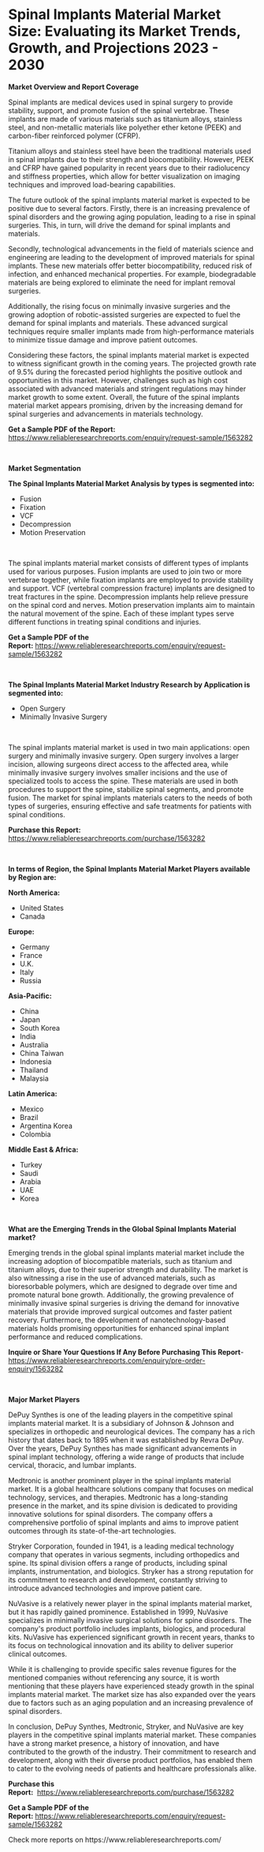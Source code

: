 <p><h1>Spinal Implants Material Market Size: Evaluating its Market Trends, Growth, and Projections 2023 - 2030</h1></p><p><strong>Market Overview and Report Coverage</strong></p>
<p><p>Spinal implants are medical devices used in spinal surgery to provide stability, support, and promote fusion of the spinal vertebrae. These implants are made of various materials such as titanium alloys, stainless steel, and non-metallic materials like polyether ether ketone (PEEK) and carbon-fiber reinforced polymer (CFRP).</p><p>Titanium alloys and stainless steel have been the traditional materials used in spinal implants due to their strength and biocompatibility. However, PEEK and CFRP have gained popularity in recent years due to their radiolucency and stiffness properties, which allow for better visualization on imaging techniques and improved load-bearing capabilities.</p><p>The future outlook of the spinal implants material market is expected to be positive due to several factors. Firstly, there is an increasing prevalence of spinal disorders and the growing aging population, leading to a rise in spinal surgeries. This, in turn, will drive the demand for spinal implants and materials.</p><p>Secondly, technological advancements in the field of materials science and engineering are leading to the development of improved materials for spinal implants. These new materials offer better biocompatibility, reduced risk of infection, and enhanced mechanical properties. For example, biodegradable materials are being explored to eliminate the need for implant removal surgeries.</p><p>Additionally, the rising focus on minimally invasive surgeries and the growing adoption of robotic-assisted surgeries are expected to fuel the demand for spinal implants and materials. These advanced surgical techniques require smaller implants made from high-performance materials to minimize tissue damage and improve patient outcomes.</p><p>Considering these factors, the spinal implants material market is expected to witness significant growth in the coming years. The projected growth rate of 9.5% during the forecasted period highlights the positive outlook and opportunities in this market. However, challenges such as high cost associated with advanced materials and stringent regulations may hinder market growth to some extent. Overall, the future of the spinal implants material market appears promising, driven by the increasing demand for spinal surgeries and advancements in materials technology.</p></p>
<p><strong>Get a Sample PDF of the Report:</strong> <a href="https://www.reliableresearchreports.com/enquiry/request-sample/1563282">https://www.reliableresearchreports.com/enquiry/request-sample/1563282</a></p>
<p>&nbsp;</p>
<p><strong>Market Segmentation</strong></p>
<p><strong>The Spinal Implants Material Market Analysis by types is segmented into:</strong></p>
<p><ul><li>Fusion</li><li>Fixation</li><li>VCF</li><li>Decompression</li><li>Motion Preservation</li></ul></p>
<p>&nbsp;</p>
<p><p>The spinal implants material market consists of different types of implants used for various purposes. Fusion implants are used to join two or more vertebrae together, while fixation implants are employed to provide stability and support. VCF (vertebral compression fracture) implants are designed to treat fractures in the spine. Decompression implants help relieve pressure on the spinal cord and nerves. Motion preservation implants aim to maintain the natural movement of the spine. Each of these implant types serve different functions in treating spinal conditions and injuries.</p></p>
<p><strong>Get a Sample PDF of the Report:</strong>&nbsp;<a href="https://www.reliableresearchreports.com/enquiry/request-sample/1563282">https://www.reliableresearchreports.com/enquiry/request-sample/1563282</a></p>
<p>&nbsp;</p>
<p><strong>The Spinal Implants Material Market Industry Research by Application is segmented into:</strong></p>
<p><ul><li>Open Surgery</li><li>Minimally Invasive Surgery</li></ul></p>
<p>&nbsp;</p>
<p><p>The spinal implants material market is used in two main applications: open surgery and minimally invasive surgery. Open surgery involves a larger incision, allowing surgeons direct access to the affected area, while minimally invasive surgery involves smaller incisions and the use of specialized tools to access the spine. These materials are used in both procedures to support the spine, stabilize spinal segments, and promote fusion. The market for spinal implants materials caters to the needs of both types of surgeries, ensuring effective and safe treatments for patients with spinal conditions.</p></p>
<p><strong>Purchase this Report:</strong>&nbsp; <a href="https://www.reliableresearchreports.com/purchase/1563282">https://www.reliableresearchreports.com/purchase/1563282</a></p>
<p>&nbsp;</p>
<p><strong>In terms of Region, the Spinal Implants Material Market Players available by Region are:</strong></p>
<p>
    <p> <strong> North America: </strong>
        <ul>
            <li>United States</li>
            <li>Canada</li>
        </ul>
        </p> 
    <p> <strong> Europe: </strong>
        <ul>
            <li>Germany</li>
            <li>France</li>
            <li>U.K.</li>
            <li>Italy</li>
            <li>Russia</li>
        </ul>
        </p> 
    <p> <strong> Asia-Pacific: </strong>
        <ul>
            <li>China</li>
            <li>Japan</li>
            <li>South Korea</li>
            <li>India</li>
            <li>Australia</li>
            <li>China Taiwan</li>
            <li>Indonesia</li>
            <li>Thailand</li>
            <li>Malaysia</li>
        </ul>
        </p> 
    <p> <strong> Latin America: </strong>
        <ul>
            <li>Mexico</li>
            <li>Brazil</li>
            <li>Argentina Korea</li>
            <li>Colombia</li>
        </ul>
        </p> 
    <p> <strong> Middle East & Africa: </strong>
        <ul>
            <li>Turkey</li>
            <li>Saudi</li>
            <li>Arabia</li>
            <li>UAE</li>
            <li>Korea</li>
        </ul>
    </p>
    </p>
<p>&nbsp;</p>
<p><strong>What are the Emerging Trends in the Global Spinal Implants Material market?</strong></p>
<p><p>Emerging trends in the global spinal implants material market include the increasing adoption of biocompatible materials, such as titanium and titanium alloys, due to their superior strength and durability. The market is also witnessing a rise in the use of advanced materials, such as bioresorbable polymers, which are designed to degrade over time and promote natural bone growth. Additionally, the growing prevalence of minimally invasive spinal surgeries is driving the demand for innovative materials that provide improved surgical outcomes and faster patient recovery. Furthermore, the development of nanotechnology-based materials holds promising opportunities for enhanced spinal implant performance and reduced complications.</p></p>
<p><strong>Inquire or Share Your Questions If Any Before Purchasing This Report</strong>- <a href="https://www.reliableresearchreports.com/enquiry/pre-order-enquiry/1563282">https://www.reliableresearchreports.com/enquiry/pre-order-enquiry/1563282</a></p>
<p>&nbsp;</p>
<p><strong>Major Market Players</strong></p>
<p><p>DePuy Synthes is one of the leading players in the competitive spinal implants material market. It is a subsidiary of Johnson & Johnson and specializes in orthopedic and neurological devices. The company has a rich history that dates back to 1895 when it was established by Revra DePuy. Over the years, DePuy Synthes has made significant advancements in spinal implant technology, offering a wide range of products that include cervical, thoracic, and lumbar implants.</p><p>Medtronic is another prominent player in the spinal implants material market. It is a global healthcare solutions company that focuses on medical technology, services, and therapies. Medtronic has a long-standing presence in the market, and its spine division is dedicated to providing innovative solutions for spinal disorders. The company offers a comprehensive portfolio of spinal implants and aims to improve patient outcomes through its state-of-the-art technologies.</p><p>Stryker Corporation, founded in 1941, is a leading medical technology company that operates in various segments, including orthopedics and spine. Its spinal division offers a range of products, including spinal implants, instrumentation, and biologics. Stryker has a strong reputation for its commitment to research and development, constantly striving to introduce advanced technologies and improve patient care.</p><p>NuVasive is a relatively newer player in the spinal implants material market, but it has rapidly gained prominence. Established in 1999, NuVasive specializes in minimally invasive surgical solutions for spine disorders. The company's product portfolio includes implants, biologics, and procedural kits. NuVasive has experienced significant growth in recent years, thanks to its focus on technological innovation and its ability to deliver superior clinical outcomes.</p><p>While it is challenging to provide specific sales revenue figures for the mentioned companies without referencing any source, it is worth mentioning that these players have experienced steady growth in the spinal implants material market. The market size has also expanded over the years due to factors such as an aging population and an increasing prevalence of spinal disorders.</p><p>In conclusion, DePuy Synthes, Medtronic, Stryker, and NuVasive are key players in the competitive spinal implants material market. These companies have a strong market presence, a history of innovation, and have contributed to the growth of the industry. Their commitment to research and development, along with their diverse product portfolios, has enabled them to cater to the evolving needs of patients and healthcare professionals alike.</p></p>
<p><strong>Purchase this Report:</strong>&nbsp;&nbsp;<a href="https://www.reliableresearchreports.com/purchase/1563282">https://www.reliableresearchreports.com/purchase/1563282</a></p>
<p></p>
<p><strong>Get a Sample PDF of the Report:</strong>&nbsp;<a href="https://www.reliableresearchreports.com/enquiry/request-sample/1563282">https://www.reliableresearchreports.com/enquiry/request-sample/1563282</a></p>
<p>Check more reports on https://www.reliableresearchreports.com/</p>